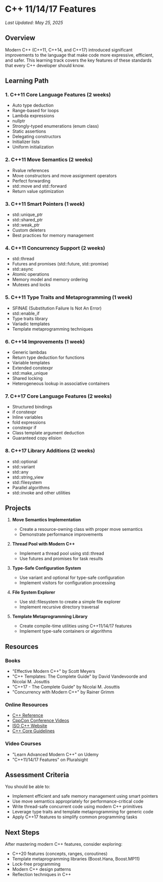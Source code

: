 # C++ 11/14/17 Features

*Last Updated: May 25, 2025*

## Overview

Modern C++ (C++11, C++14, and C++17) introduced significant improvements to the language that make code more expressive, efficient, and safer. This learning track covers the key features of these standards that every C++ developer should know.

## Learning Path

### 1. C++11 Core Language Features (2 weeks)
- Auto type deduction
- Range-based for loops
- Lambda expressions
- nullptr
- Strongly-typed enumerations (enum class)
- Static assertions
- Delegating constructors
- Initializer lists
- Uniform initialization

### 2. C++11 Move Semantics (2 weeks)
- Rvalue references
- Move constructors and move assignment operators
- Perfect forwarding
- std::move and std::forward
- Return value optimization

### 3. C++11 Smart Pointers (1 week)
- std::unique_ptr
- std::shared_ptr
- std::weak_ptr
- Custom deleters
- Best practices for memory management

### 4. C++11 Concurrency Support (2 weeks)
- std::thread
- Futures and promises (std::future, std::promise)
- std::async
- Atomic operations
- Memory model and memory ordering
- Mutexes and locks

### 5. C++11 Type Traits and Metaprogramming (1 week)
- SFINAE (Substitution Failure Is Not An Error)
- std::enable_if
- Type traits library
- Variadic templates
- Template metaprogramming techniques

### 6. C++14 Improvements (1 week)
- Generic lambdas
- Return type deduction for functions
- Variable templates
- Extended constexpr
- std::make_unique
- Shared locking
- Heterogeneous lookup in associative containers

### 7. C++17 Core Language Features (2 weeks)
- Structured bindings
- if constexpr
- Inline variables
- fold expressions
- constexpr if
- Class template argument deduction
- Guaranteed copy elision

### 8. C++17 Library Additions (2 weeks)
- std::optional
- std::variant
- std::any
- std::string_view
- std::filesystem
- Parallel algorithms
- std::invoke and other utilities

## Projects

1. **Move Semantics Implementation**
   - Create a resource-owning class with proper move semantics
   - Demonstrate performance improvements

2. **Thread Pool with Modern C++**
   - Implement a thread pool using std::thread
   - Use futures and promises for task results

3. **Type-Safe Configuration System**
   - Use variant and optional for type-safe configuration
   - Implement visitors for configuration processing

4. **File System Explorer**
   - Use std::filesystem to create a simple file explorer
   - Implement recursive directory traversal

5. **Template Metaprogramming Library**
   - Create compile-time utilities using C++11/14/17 features
   - Implement type-safe containers or algorithms

## Resources

### Books
- "Effective Modern C++" by Scott Meyers
- "C++ Templates: The Complete Guide" by David Vandevoorde and Nicolai M. Josuttis
- "C++17 - The Complete Guide" by Nicolai M. Josuttis
- "Concurrency with Modern C++" by Rainer Grimm

### Online Resources
- [C++ Reference](https://en.cppreference.com/w/)
- [CppCon Conference Videos](https://www.youtube.com/user/CppCon)
- [ISO C++ Website](https://isocpp.org/)
- [C++ Core Guidelines](https://github.com/isocpp/CppCoreGuidelines)

### Video Courses
- "Learn Advanced Modern C++" on Udemy
- "C++11/14/17 Features" on Pluralsight

## Assessment Criteria

You should be able to:
- Implement efficient and safe memory management using smart pointers
- Use move semantics appropriately for performance-critical code
- Write thread-safe concurrent code using modern C++ primitives
- Leverage type traits and template metaprogramming for generic code
- Apply C++17 features to simplify common programming tasks

## Next Steps

After mastering modern C++ features, consider exploring:
- C++20 features (concepts, ranges, coroutines)
- Template metaprogramming libraries (Boost.Hana, Boost.MP11)
- Lock-free programming
- Modern C++ design patterns
- Reflection techniques in C++
